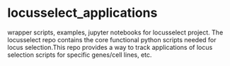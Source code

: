 # locusselect_applications
wrapper scripts, examples, jupyter notebooks for locusselect project. The locusselect repo contains the core functional python scripts needed for locus selection.This repo provides a way to track applications of locus selection scripts for specific genes/cell lines, etc. 
